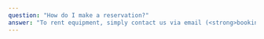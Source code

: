 ```yaml
---
question: "How do I make a reservation?"
answer: "To rent equipment, simply contact us via email (<strong>bookings@vproaudio.rentals</strong>) with the following details: event dates, required equipment, delivery and setup preferences, and event location. If you'd like a call back, please include your phone number. Alternatively, you can send us a message through the <a href="/about/contact/">Contact Us</a> page on our website. Once your booking is confirmed, we will send you an online rental agreement to sign, along with a payment link. Payment is due on or before the scheduled date. A valid California ID is required to receive the rental equipment."
--- 
```

